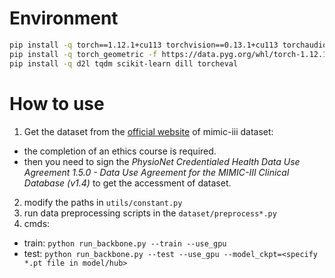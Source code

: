# Environment

```bash
pip install -q torch==1.12.1+cu113 torchvision==0.13.1+cu113 torchaudio==0.12.1 --extra-index-url https://download.pytorch.org/whl/cu113
pip install -q torch_geometric -f https://data.pyg.org/whl/torch-1.12.1+cu113.html
pip install -q d2l tqdm scikit-learn dill torcheval
```

# How to use

1. Get the dataset from the [official website](https://mimic.mit.edu/) of mimic-iii dataset:
  - the completion of an ethics course is required.
  - then you need to sign the *PhysioNet Credentialed Health Data Use Agreement 1.5.0 - Data Use Agreement for the MIMIC-III Clinical Database (v1.4)* to get the accessment of dataset.
2. modify the paths in `utils/constant.py`
3. run data preprocessing scripts in the `dataset/preprocess*.py`
4. cmds: 
  - train: `python run_backbone.py --train --use_gpu`
  - test: `python run_backbone.py --test --use_gpu --model_ckpt=<specify *.pt file in model/hub>`